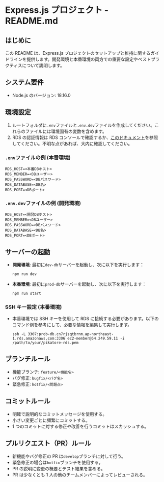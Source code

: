 # Express.js プロジェクト - README.md

## はじめに

この README は、Express.js プロジェクトのセットアップと維持に関するガイドラインを提供します。開発環境と本番環境の両方での重要な設定やベストプラクティスについて説明します。

## システム要件

- Node.js のバージョン: 18.16.0

## 環境設定

1. ルートフォルダに`.env`ファイルと`.env.dev`ファイルを作成してください。これらのファイルには環境固有の変数を含めます。
2. RDS の認証情報は RDS コンソールで確認するか、[このドキュメント](https://www.notion.so/RDS-e556bb56c0194ac1851625fac91be7f0?pvs=4)を参照してください。不明な点があれば、大内に確認してください。

### `.env`ファイルの例 (本番環境)

```dotenv
RDS_HOST=<本番DBホスト>
RDS_MEMBER=<DBユーザー>
RDS_PASSWORD=<DBパスワード>
RDS_DATABASE=<DB名>
RDS_PORT=<DBポート>
```

### `.env.dev`ファイルの例 (開発環境)

```dotenv
RDS_HOST=<開発DBホスト>
RDS_MEMBER=<DBユーザー>
RDS_PASSWORD=<DBパスワード>
RDS_DATABASE=<DB名>
RDS_PORT=<DBポート>
```

## サーバーの起動

- **開発環境**: 最初に`dev-db`サーバーを起動し、次に以下を実行します：
  ```bash
  npm run dev
  ```
- **本番環境**: 最初に`prod-db`サーバーを起動し、次に以下を実行します：

  ```bash
  npm run start
  ```

### SSH キー設定 (本番環境)

- 本番環境では SSH キーを使用して RDS に接続する必要があります。以下のコマンド例を参考にして、必要な情報を編集して実行します。
  ```
  ssh -L 3307:prob-db.cn7rjsqtbrnm.ap-northeast-1.rds.amazonaws.com:3306 ec2-member@54.249.59.11 -i /path/to/your/pikatore-rds.pem
  ```

## ブランチルール

- 機能ブランチ: `feature/<機能名>`
- バグ修正: `bugfix/<バグ名>`
- 緊急修正: `hotfix/<問題点>`

## コミットルール

- 明確で説明的なコミットメッセージを使用する。
- 小さい変更ごとに頻繁にコミットする。
- 1 つのコミットに対する修正や改善を行うコミットはスカッシュする。

## プルリクエスト（PR）ルール

- 新機能やバグ修正の PR は`develop`ブランチに対して行う。
- 緊急修正の場合は`hotfix`ブランチを使用する。
- PR の説明に変更の概要とテスト結果を含める。
- PR は少なくとも 1 人の他のチームメンバーによってレビューされる。
